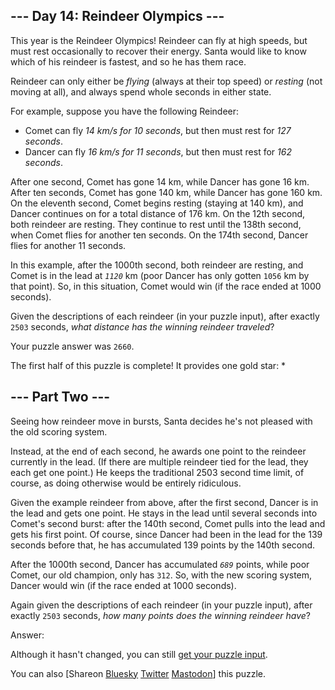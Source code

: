 \--- Day 14: Reindeer Olympics ---
----------

This year is the Reindeer Olympics! Reindeer can fly at high speeds, but must rest occasionally to recover their energy. Santa would like to know which of his reindeer is fastest, and so he has them race.

Reindeer can only either be *flying* (always at their top speed) or *resting* (not moving at all), and always spend whole seconds in either state.

For example, suppose you have the following Reindeer:

* Comet can fly *14 km/s for 10 seconds*, but then must rest for *127 seconds*.
* Dancer can fly *16 km/s for 11 seconds*, but then must rest for *162 seconds*.

After one second, Comet has gone 14 km, while Dancer has gone 16 km. After ten seconds, Comet has gone 140 km, while Dancer has gone 160 km. On the eleventh second, Comet begins resting (staying at 140 km), and Dancer continues on for a total distance of 176 km. On the 12th second, both reindeer are resting. They continue to rest until the 138th second, when Comet flies for another ten seconds. On the 174th second, Dancer flies for another 11 seconds.

In this example, after the 1000th second, both reindeer are resting, and Comet is in the lead at *`1120`* km (poor Dancer has only gotten `1056` km by that point). So, in this situation, Comet would win (if the race ended at 1000 seconds).

Given the descriptions of each reindeer (in your puzzle input), after exactly `2503` seconds, *what distance has the winning reindeer traveled*?

Your puzzle answer was `2660`.

The first half of this puzzle is complete! It provides one gold star: \*

\--- Part Two ---
----------

Seeing how reindeer move in bursts, Santa decides he's not pleased with the old scoring system.

Instead, at the end of each second, he awards one point to the reindeer currently in the lead. (If there are multiple reindeer tied for the lead, they each get one point.) He keeps the traditional 2503 second time limit, of course, as doing otherwise would be entirely ridiculous.

Given the example reindeer from above, after the first second, Dancer is in the lead and gets one point. He stays in the lead until several seconds into Comet's second burst: after the 140th second, Comet pulls into the lead and gets his first point. Of course, since Dancer had been in the lead for the 139 seconds before that, he has accumulated 139 points by the 140th second.

After the 1000th second, Dancer has accumulated *`689`* points, while poor Comet, our old champion, only has `312`. So, with the new scoring system, Dancer would win (if the race ended at 1000 seconds).

Again given the descriptions of each reindeer (in your puzzle input), after exactly `2503` seconds, *how many points does the winning reindeer have*?

Answer:

Although it hasn't changed, you can still [get your puzzle input](14/input).

You can also [Shareon [Bluesky](https://bsky.app/intent/compose?text=I%27ve+completed+Part+One+of+%22Reindeer+Olympics%22+%2D+Day+14+%2D+Advent+of+Code+2015+%23AdventOfCode+https%3A%2F%2Fadventofcode%2Ecom%2F2015%2Fday%2F14) [Twitter](https://twitter.com/intent/tweet?text=I%27ve+completed+Part+One+of+%22Reindeer+Olympics%22+%2D+Day+14+%2D+Advent+of+Code+2015&url=https%3A%2F%2Fadventofcode%2Ecom%2F2015%2Fday%2F14&related=ericwastl&hashtags=AdventOfCode) [Mastodon](javascript:void(0);)] this puzzle.